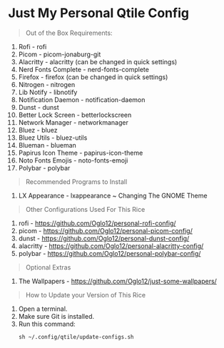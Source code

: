# Just My Personal Qtile Config
> Out of the Box Requirements:
  1. Rofi - rofi
  2. Picom - picom-jonaburg-git
  3. Alacritty - alacritty (can be changed in quick settings)
  4. Nerd Fonts Complete - nerd-fonts-complete
  5. Firefox - firefox (can be changed in quick settings)
  6. Nitrogen - nitrogen
  7. Lib Notify - libnotify
  8. Notification Daemon - notification-daemon
  9. Dunst - dunst
  10. Better Lock Screen - betterlockscreen
  11. Network Manager - networkmanager
  12. Bluez - bluez
  13. Bluez Utils - bluez-utils
  14. Blueman - blueman
  15. Papirus Icon Theme - papirus-icon-theme
  16. Noto Fonts Emojis - noto-fonts-emoji
  17. Polybar - polybar

> Recommended Programs to Install
  1. LX Appearance - lxappearance ~ Changing The GNOME Theme

> Other Configurations Used For This Rice
  1. rofi - https://github.com/Oglo12/personal-rofi-config/
  2. picom - https://github.com/Oglo12/personal-picom-config/
  3. dunst - https://github.com/Oglo12/personal-dunst-config/
  4. alacritty - https://github.com/Oglo12/personal-alacritty-config/
  5. polybar - https://github.com/Oglo12/personal-polybar-config/

> Optional Extras
  1. The Wallpapers - https://github.com/Oglo12/just-some-wallpapers/

> How to Update your Version of This Rice
  1. Open a terminal.
  2. Make sure Git is installed.
  3. Run this command:
     ```
     sh ~/.config/qtile/update-configs.sh
     ```
